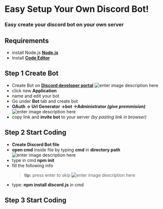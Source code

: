 # Easy Setup Your Own Discord Bot!

### Easy create your discord bot on your own server 

## Requirements
- install Node.js [**Node.js**](https://nodejs.org/en/)
- Install   [**Code Editor**](https://code.visualstudio.com/)

## Step 1 Create Bot

- Create Bot on  [**Discord developer portal**](https://discord.com/developers/applications)
![enter image description here](https://cdn.discordapp.com/attachments/890540929742688296/954818424851296256/unknown.png)
- click new **Application**
- name and edit your bot
- Go under **Bot** tab and create bot
- **OAuth -> Url Generator ->bot ->Administrator *(give premmision)***
![enter image description here](https://cdn.discordapp.com/attachments/890540929742688296/955101259931717632/unknown.png)
- copy link and **invite bot** to your server *(by pasting link in browser)*
## Step 2 Start Coding
- **Create Discord Bot file**
- **open cmd** inside file by typing **cmd** in **directory path**
![enter image description here](https://cdn.discordapp.com/attachments/890540929742688296/955102118312804392/unknown.png)
- type in cmd **npm init**
- fill the following info
	>**tip:** press enter to skip
	![enter image description here](https://cdn.discordapp.com/attachments/890540929742688296/955104915884212274/unknown.png)
- type: **npm install discord.js** in cmd
## Step 3 Start Coding
